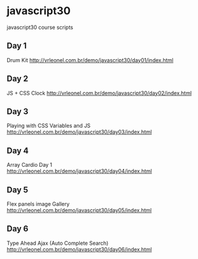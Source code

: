# javascript30
javascript30 course scripts

## Day 1
Drum Kit
http://vrleonel.com.br/demo/javascript30/day01/index.html

## Day 2
JS + CSS Clock
http://vrleonel.com.br/demo/javascript30/day02/index.html

## Day 3
Playing with CSS Variables and JS
http://vrleonel.com.br/demo/javascript30/day03/index.html

## Day 4
Array Cardio Day 1
http://vrleonel.com.br/demo/javascript30/day04/index.html

## Day 5
Flex panels image Gallery
http://vrleonel.com.br/demo/javascript30/day05/index.html

## Day 6
Type Ahead Ajax (Auto Complete Search)
http://vrleonel.com.br/demo/javascript30/day06/index.html
